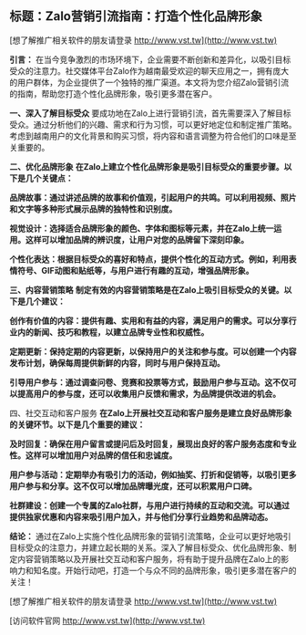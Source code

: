 ## **标题：Zalo营销引流指南：打造个性化品牌形象**

[想了解推广相关软件的朋友请登录 http://www.vst.tw](http://www.vst.tw)

**引言：**
在当今竞争激烈的市场环境下，企业需要不断创新和差异化，以吸引目标受众的注意力。社交媒体平台Zalo作为越南最受欢迎的聊天应用之一，拥有庞大的用户群体，为企业提供了一个独特的推广渠道。本文将为您介绍Zalo营销引流的指南，帮助您打造个性化品牌形象，吸引更多潜在客户。

**一、深入了解目标受众**
要成功地在Zalo上进行营销引流，首先需要深入了解目标受众。通过分析他们的兴趣、需求和行为习惯，可以更好地定位和制定推广策略。考虑到越南用户的文化背景和购买习惯，将内容和语言调整为符合他们的口味是至关重要的。

**二、优化品牌形象**
**在Zalo上建立个性化品牌形象是吸引目标受众的重要步骤。以下是几个关键点：**

**品牌故事：通过讲述品牌的故事和价值观，引起用户的共鸣。可以利用视频、照片和文字等多种形式展示品牌的独特性和识别度。**

**视觉设计：选择适合品牌形象的颜色、字体和图标等元素，并在Zalo上统一运用。这样可以增加品牌的辨识度，让用户对您的品牌留下深刻印象。**

**个性化表达：根据目标受众的喜好和特点，提供个性化的互动方式。例如，利用表情符号、GIF动图和贴纸等，与用户进行有趣的互动，增强品牌形象。**

**三、内容营销策略**
**制定有效的内容营销策略是在Zalo上吸引目标受众的关键。以下是几个建议：**

**创作有价值的内容：提供有趣、实用和有益的内容，满足用户的需求。可以分享行业内的新闻、技巧和教程，以建立品牌专业性和权威性。**

**定期更新：保持定期的内容更新，以保持用户的关注和参与度。可以创建一个内容发布计划，确保每周提供新鲜的内容，同时与用户保持互动。**

**引导用户参与：通过调查问卷、竞赛和投票等方式，鼓励用户参与互动。这不仅可以提高用户的参与度，还可以收集用户反馈和需求，为品牌提供改进的机会。**

四、社交互动和客户服务
**在Zalo上开展社交互动和客户服务是建立良好品牌形象的关键环节。以下是几个重要的建议：**

**及时回复：确保在用户留言或提问后及时回复，展现出良好的客户服务态度和专业性。这样可以增加用户对品牌的信任和忠诚度。**

**用户参与活动：定期举办有吸引力的活动，例如抽奖、打折和促销等，以吸引更多用户参与和分享。这不仅可以增加品牌曝光度，还可以积累用户口碑。**

**社群建设：创建一个专属的Zalo社群，与用户进行持续的互动和交流。可以通过提供独家优惠和内容来吸引用户加入，并与他们分享行业趋势和品牌动态。**

**结论：**
通过在Zalo上实施个性化品牌形象的营销引流策略，企业可以更好地吸引目标受众的注意力，并建立起长期的关系。深入了解目标受众、优化品牌形象、制定内容营销策略以及开展社交互动和客户服务，将有助于提升品牌在Zalo上的影响力和知名度。开始行动吧，打造一个与众不同的品牌形象，吸引更多潜在客户的关注！

[想了解推广相关软件的朋友请登录 http://www.vst.tw](http://www.vst.tw)


[访问软件官网 http://www.vst.tw](http://www.vst.tw)

